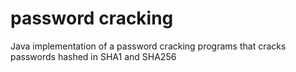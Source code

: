 # password cracking
Java implementation of a password cracking programs that cracks passwords hashed in SHA1 and SHA256
